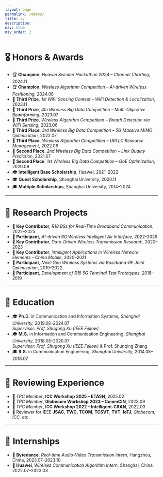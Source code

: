 ```yaml
---
layout: page
permalink: /demos/
title: cv
description: 
nav: true
nav_order: 3
---
```




# 🎖 Honors & Awards

- 🏆 **Champion**, *Huawei Sweden Hackathon 2024 – Channel Charting*, 2024.11  
- 🏆 **Champion**, *Wireless Algorithm Competition – AI-driven Wireless Positioning*, 2024.08  
- 🥉 **Third Prize**, *1st WiFi Sensing Contest – WiFi Detection & Localization*, 2023.11  
- 🥉 **Third Prize**, *4th Wireless Big Data Competition – Multi-Objective Beamforming*, 2023.07  
- 🥉 **Third Prize**, *Wireless Algorithm Competition – Breath Detection via WiFi Sensing*, 2023.06  
- 🥉 **Third Place**, *3rd Wireless Big Data Competition – 5G Massive MIMO Optimization*, 2022.07  
- 🥉 **Third Place**, *Wireless Algorithm Competition – URLLC Resource Management*, 2022.06  
- 🥈 **Second Place**, *2nd Wireless Big Data Competition – Link Quality Prediction*, 2021.07  
- 🥈 **Second Place**, *1st Wireless Big Data Competition – QoE Optimization*, 2020.09  
- 🎓 **Intelligent Base Scholarship**, Huawei, 2021–2022  
- 🎓 **Quest Scholarship**, Shanghai University, 2020.11  
- 🎓 **Multiple Scholarships**, Shanghai University, 2014–2024  

---

# 🎉 Research Projects

- 🧠 **Key Contributor**, *R18 BSs for Real-Time Broadband Communication*, 2022–2025  
- 🧠 **Participant**, *AI-driven 6G Wireless Intelligent Air Interface*, 2022–2025  
- 🧠 **Key Contributor**, *Data-Driven Wireless Transmission Research*, 2020–2023  
- 🧠 **Key Contributor**, *Intelligent Applications in Wireless Network Elements – China Mobile*, 2020–2021  
- 🧠 **Participant**, *Next-Gen Wireless Systems via Baseband-RF Joint Optimization*, 2019–2022  
- 🧠 **Participant**, *Development of R15 5G Terminal Test Prototypes*, 2018–2019  

---

# 📖 Education

- 🎓 **Ph.D.** in Communication and Information Systems, *Shanghai University*, 2019.08–2024.07  
  *Supervisor: Prof. Shugong Xu (IEEE Fellow)*  
- 🎓 **M.S.** in Information and Communication Engineering, *Shanghai University*, 2018.08–2020.07  
  *Supervisor: Prof. Shugong Xu (IEEE Fellow)*  & Prof. Shunqing Zhang
- 🎓 **B.S.** in Communication Engineering, *Shanghai University*, 2014.08–2018.07  


---

# 💬 Reviewing Experience

- 📅 *TPC Member*, **ICC Workshop 2025 – ETASN**, 2025.02  
- 📅 *TPC Member*, **Globecom Workshop 2023 – CommCIN**, 2023.09  
- 📅 *TPC Member*, **ICC Workshop 2022 – Intelligent-CRAN**, 2022.03  
- 📝 Reviewer for IEEE **JSAC**, **TWC**, **TCOM**, **TCSVT**, **TVT**, **IoTJ**, *Globecom*, *ICC*, etc.  

<!--
# 🗣 Invited Talks

- 🎤 *2021.06*, Talk title here.  
- 🎤 *2021.03*, Another invited talk \| [\[video\]](https://github.com/)
-->

---

# 🧪 Internships

- 🏢 **Bytedance**, *Real-time Audio-Video Transmission Intern*, Hangzhou, China, 2023.07–2023.10  
- 🏢 **Huawei**, *Wireless Communication Algorithm Intern*, Shanghai, China, 2022.07–2023.03  
